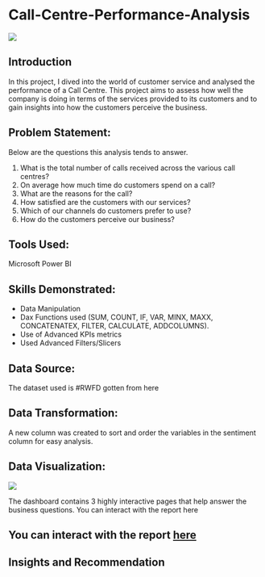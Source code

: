 # Call-Centre-Performance-Analysis
![](https://github.com/Ratafar22/Call-Centre-Performance-Analysis/blob/main/Call-Centre-Image.jpg)

## Introduction
In this project, I dived into the world of customer service and analysed the performance of a Call Centre. This project aims to assess how well the company is doing in terms of the services provided to its customers and to gain insights into how the customers perceive the business.

## Problem Statement:
Below are the questions this analysis tends to answer.
1.	What is the total number of calls received across the various call centres?
2.	On average how much time do customers spend on a call?
3.	What are the reasons for the call?
4.	How satisfied are the customers with our services?
5.	Which of our channels do customers prefer to use?
6.	How do the customers perceive our business?

## Tools Used:
Microsoft Power BI

## Skills Demonstrated:
-	Data Manipulation
-	Dax Functions used (SUM, COUNT, IF, VAR, MINX, MAXX, CONCATENATEX, FILTER, CALCULATE, ADDCOLUMNS).
-	Use of Advanced KPIs metrics
-	Used Advanced Filters/Slicers

## Data Source:
The dataset used is #RWFD gotten from here

## Data Transformation:
A new column was created to sort and order the variables in the sentiment column for easy analysis.

## Data Visualization:
![](picture)

The dashboard contains 3 highly interactive pages that help answer the business questions. You can interact with the report here


You can interact with the report [here](link)
---

## Insights and Recommendation
